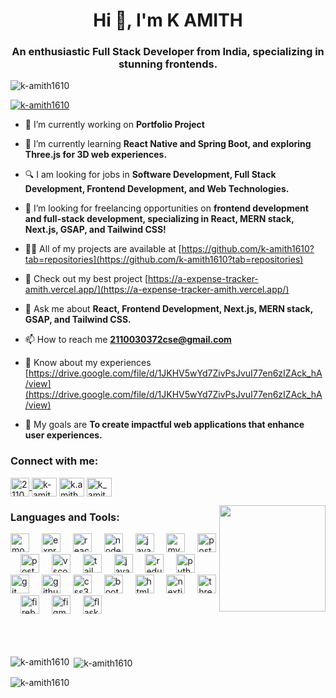 <h1 align="center">Hi 👋, I'm K AMITH</h1>
<h3 align="center">An enthusiastic Full Stack Developer from India, specializing in stunning frontends.</h3>

<p align="left"> <img src="https://komarev.com/ghpvc/?username=k-amith1610&label=Profile%20views&color=0e75b6&style=flat" alt="k-amith1610" /> </p>

<p align="left"> <a href="https://github.com/ryo-ma/github-profile-trophy"><img src="https://github-profile-trophy.vercel.app/?username=k-amith1610&theme=darkhub" alt="k-amith1610" /></a> </p>


- 🔭 I’m currently working on **Portfolio Project**

- 🌱 I’m currently learning **React Native and Spring Boot, and exploring Three.js for 3D web experiences.**

- 🔍 I am looking for jobs in **Software Development, Full Stack Development, Frontend Development, and Web Technologies.**

- 🤝 I’m looking for freelancing opportunities on **frontend development and full-stack development, specializing in React, MERN stack, Next.js, GSAP, and Tailwind CSS!**

- 👨‍💻 All of my projects are available at [https://github.com/k-amith1610?tab=repositories](https://github.com/k-amith1610?tab=repositories)

- 🌟 Check out my best project [https://a-expense-tracker-amith.vercel.app/](https://a-expense-tracker-amith.vercel.app/)

- 💬 Ask me about **React, Frontend Development, Next.js, MERN stack, GSAP, and Tailwind CSS.**

- 📫 How to reach me **2110030372cse@gmail.com**

- 📄 Know about my experiences [https://drive.google.com/file/d/1JKHV5wYd7ZivPsJvuI77en6zIZAck_hA/view](https://drive.google.com/file/d/1JKHV5wYd7ZivPsJvuI77en6zIZAck_hA/view)

- 🎯 My goals are **To create impactful web applications that enhance user experiences.**



<h3 align="left">Connect with me:</h3>
<p align="left">
<a href="mailto:2110030372cse@gmail.com" target="blank">
  <img align="center" src="https://static.vecteezy.com/system/resources/previews/020/964/377/non_2x/gmail-mail-icon-for-web-design-free-png.png" alt="2110030372cse@gmail.com" height="30" width="30" />
</a>
<a href="https://linkedin.com/in/k-amith-a11144227" target="blank"><img align="center" src="https://raw.githubusercontent.com/rahuldkjain/github-profile-readme-generator/master/src/images/icons/Social/linked-in-alt.svg" alt="k-amith-a11144227" height="30" width="40" /></a>
<a href="https://instagram.com/k.amith7" target="blank"><img align="center" src="https://raw.githubusercontent.com/rahuldkjain/github-profile-readme-generator/master/src/images/icons/Social/instagram.svg" alt="k.amith7" height="30" width="40" /></a>
<a href="https://www.leetcode.com/k_amith1610" target="blank"><img align="center" src="https://raw.githubusercontent.com/rahuldkjain/github-profile-readme-generator/master/src/images/icons/Social/leet-code.svg" alt="k_amith1610" height="30" width="40" /></a>
</p>

<img align="right" height="170" src="https://img.etimg.com/thumb/width-1200,height-900,imgsize-638053,resizemode-75,msid-84146083/prime/technology-and-startups/booting-up-developer-economy-how-tech-startups-are-helping-coders-build-and-test-software-faster.jpg"  />



<h3 align="left">Languages and Tools:</h3>
<div align="left">
  <img src="https://skillicons.dev/icons?i=mongodb" height="30" alt="mongodb logo"  />
  <img width="12" />
  <img src="https://skillicons.dev/icons?i=express" height="30" alt="express logo"  />
  <img width="12" />
  <img src="https://skillicons.dev/icons?i=react" height="30" alt="react logo"  />
  <img width="12" />
  <img src="https://skillicons.dev/icons?i=nodejs" height="30" alt="nodejs logo"  />
  <img width="12" />
  <img src="https://skillicons.dev/icons?i=js" height="30" alt="javascript logo"  />
  <img width="12" />
  <img src="https://skillicons.dev/icons?i=mysql" height="30" alt="mysql logo"  />
  <img width="12" />
  <img src="https://skillicons.dev/icons?i=postgres" height="30" alt="postgresql logo"  />
  <img width="12" />
  <img src="https://skillicons.dev/icons?i=postman" height="30" alt="postman logo"  />
  <img width="12" />
  <img src="https://skillicons.dev/icons?i=vscode" height="30" alt="vscode logo"  />
  <img width="12" />
  <img src="https://skillicons.dev/icons?i=tailwind" height="30" alt="tailwindcss logo"  />
  <img width="12" />
  <img src="https://skillicons.dev/icons?i=java" height="30" alt="java logo"  />
  <img width="12" />
  <img src="https://skillicons.dev/icons?i=redux" height="30" alt="redux logo"  />
  <img width="12" />
  <img src="https://skillicons.dev/icons?i=py" height="30" alt="python logo"  />
  <img width="12" />
  <img src="https://skillicons.dev/icons?i=git" height="30" alt="git logo"  />
  <img width="12" />
  <img src="https://skillicons.dev/icons?i=github" height="30" alt="github logo"  />
  <img width="12" />
  <img src="https://skillicons.dev/icons?i=css" height="30" alt="css3 logo"  />
  <img width="12" />
  <img src="https://skillicons.dev/icons?i=bootstrap" height="30" alt="bootstrap logo"  />
  <img width="12" />
  <img src="https://skillicons.dev/icons?i=html" height="30" alt="html5 logo"  />
  <img width="12" />
  <img src="https://skillicons.dev/icons?i=nextjs" height="30" alt="nextjs logo"  />
  <img width="12" />
  <img src="https://skillicons.dev/icons?i=threejs" height="30" alt="threejs logo"  />
  <img width="12" />
  <img src="https://skillicons.dev/icons?i=firebase" height="30" alt="firebase logo"  />
  <img width="12" />
  <img src="https://skillicons.dev/icons?i=figma" height="30" alt="figma logo"  />
  <img width="12" />
  <img src="https://skillicons.dev/icons?i=flask" height="30" alt="flask logo"  />
</div>
<br> <br> <br>


<p><img align="left" src="https://github-readme-stats.vercel.app/api/top-langs?username=k-amith1610&show_icons=true&locale=en&layout=compact&theme=tokyonight" alt="k-amith1610" /></p>

<p>&nbsp;<img align="center" src="https://github-readme-stats.vercel.app/api?username=k-amith1610&show_icons=true&locale=en&theme=tokyonight" alt="k-amith1610" /></p>

<p><img align="center" src="https://github-readme-streak-stats.herokuapp.com/?user=k-amith1610&theme=tokyonight" alt="k-amith1610" /></p>
